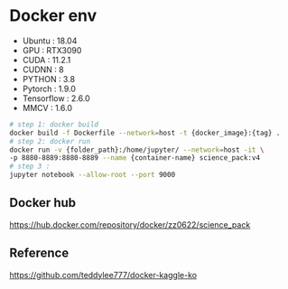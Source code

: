 # Docker env
- Ubuntu : 18.04
- GPU : RTX3090 
- CUDA : 11.2.1 
- CUDNN : 8
- PYTHON : 3.8
- Pytorch : 1.9.0
- Tensorflow : 2.6.0
- MMCV : 1.6.0


```bash
# step 1: docker build
docker build -f Dockerfile --network=host -t {docker_image}:{tag} .
# step 2: docker run
docker run -v {folder_path}:/home/jupyter/ --network=host -it \
-p 8880-8889:8880-8889 --name {container-name} science_pack:v4
# step 3 : 
jupyter notebook --allow-root --port 9000
```

## Docker hub
https://hub.docker.com/repository/docker/zz0622/science_pack

## Reference 
https://github.com/teddylee777/docker-kaggle-ko
